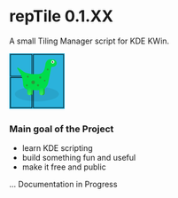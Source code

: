 # repTile 0.1.XX

A small Tiling Manager script for KDE KWin.

<img src="./img/repTile-logo-100.png " />

### Main goal of the Project

-   learn KDE scripting
-   build something fun and useful
-   make it free and public

... Documentation in Progress
